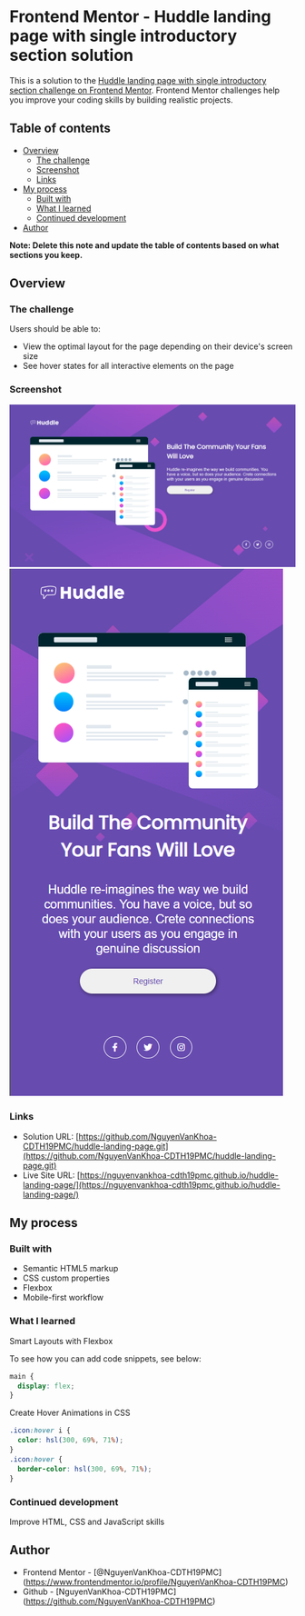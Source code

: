 # Frontend Mentor - Huddle landing page with single introductory section solution

This is a solution to the [Huddle landing page with single introductory section challenge on Frontend Mentor](https://www.frontendmentor.io/challenges/huddle-landing-page-with-a-single-introductory-section-B_2Wvxgi0). Frontend Mentor challenges help you improve your coding skills by building realistic projects.

## Table of contents

- [Overview](#overview)
  - [The challenge](#the-challenge)
  - [Screenshot](#screenshot)
  - [Links](#links)
- [My process](#my-process)
  - [Built with](#built-with)
  - [What I learned](#what-i-learned)
  - [Continued development](#continued-development)
- [Author](#author)

**Note: Delete this note and update the table of contents based on what sections you keep.**

## Overview

### The challenge

Users should be able to:

- View the optimal layout for the page depending on their device's screen size
- See hover states for all interactive elements on the page

### Screenshot

![image1 info1 ](./screenshots/desktop.png)
![image2 info2 ](./screenshots/mobile.png)

### Links

- Solution URL: [https://github.com/NguyenVanKhoa-CDTH19PMC/huddle-landing-page.git](https://github.com/NguyenVanKhoa-CDTH19PMC/huddle-landing-page.git)
- Live Site URL: [https://nguyenvankhoa-cdth19pmc.github.io/huddle-landing-page/](https://nguyenvankhoa-cdth19pmc.github.io/huddle-landing-page/)

## My process

### Built with

- Semantic HTML5 markup
- CSS custom properties
- Flexbox
- Mobile-first workflow

### What I learned

Smart Layouts with Flexbox

To see how you can add code snippets, see below:

```css
main {
  display: flex;
}
```

Create Hover Animations in CSS

```css
.icon:hover i {
  color: hsl(300, 69%, 71%);
}
.icon:hover {
  border-color: hsl(300, 69%, 71%);
}
```

### Continued development

Improve HTML, CSS and JavaScript skills

## Author

- Frontend Mentor - [@NguyenVanKhoa-CDTH19PMC] (https://www.frontendmentor.io/profile/NguyenVanKhoa-CDTH19PMC)
- Github - [NguyenVanKhoa-CDTH19PMC] (https://github.com/NguyenVanKhoa-CDTH19PMC)
